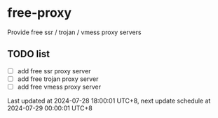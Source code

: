 
# free-proxy
Provide free ssr / trojan / vmess proxy servers


## TODO list
- [ ] add free ssr proxy server
- [ ] add free trojan proxy server
- [ ] add free vmess proxy server

Last updated at 2024-07-28 18:00:01 UTC+8, next update schedule at 2024-07-29 00:00:01 UTC+8

